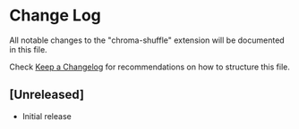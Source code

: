 # Change Log
All notable changes to the "chroma-shuffle" extension will be documented in this file.

Check [Keep a Changelog](http://keepachangelog.com/) for recommendations on how to structure this file.

## [Unreleased]
- Initial release